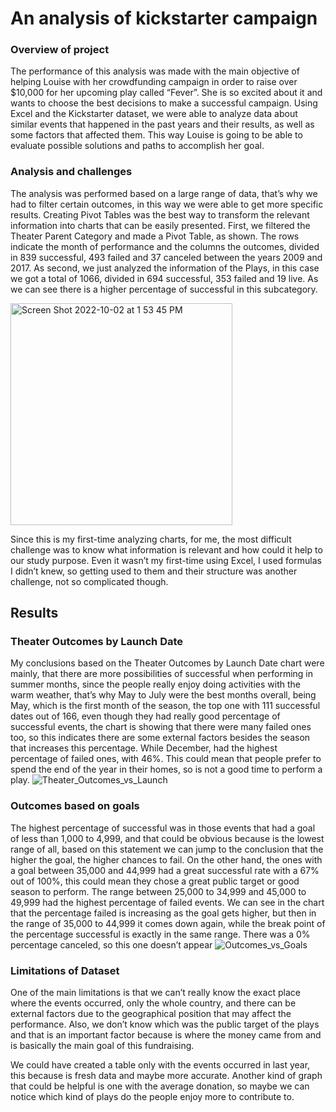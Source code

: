 # An analysis of kickstarter campaign
### Overview of project
The performance of this analysis was made with the main objective of helping Louise with her crowdfunding campaign in order to raise over $10,000 for her upcoming play called “Fever”. She is so excited about it and wants to choose the best decisions to make a successful campaign. Using Excel and the Kickstarter dataset, we were able to analyze data about similar events that happened in the past years and their results, as well as some factors that affected them. This way Louise is going to be able to evaluate possible solutions and paths to accomplish her goal. 

### Analysis and challenges
The analysis was performed based on a large range of data, that’s why we had to filter certain outcomes, in this way we were able to get more specific results. Creating Pivot Tables was the best way to transform the relevant information into charts that can be easily presented. 
First, we filtered the Theater Parent Category and made a Pivot Table, as shown. The rows indicate the month of performance and the columns the outcomes, divided in 839 successful, 493 failed and 37 canceled between the years 2009 and 2017. 
As second, we just analyzed the information of the Plays, in this case we got a total of 1066, divided in 694 successful, 353 failed and 19 live. As we can see there is a higher percentage of successful in this subcategory. 

<img width="355" alt="Screen Shot 2022-10-02 at 1 53 45 PM" src="https://user-images.githubusercontent.com/113856917/193471126-0d772daa-e6b6-42fb-b8b4-d7956f2f4826.png">

Since this is my first-time analyzing charts, for me, the most difficult challenge was to know what information is relevant and how could it help to our study purpose. Even it wasn’t my first-time using Excel, I used formulas I didn’t knew, so getting used to them and their structure was another challenge, not so complicated though. 


## Results

### Theater Outcomes by Launch Date
My conclusions based on the Theater Outcomes by Launch Date chart were mainly, that there are more possibilities of successful when performing in summer months, since the people really enjoy doing activities with the warm weather, that’s why May to July were the best months overall, being May, which is the first month of the season, the top one with 111 successful dates out of 166, even though they had really good percentage of successful events, the chart is showing that there were many failed ones too, so this indicates there are some external factors besides the season that increases this percentage.
While December, had the highest percentage of failed ones, with 46%. This could mean that people prefer to spend the end of the year in their homes, so is not a good time to perform a play.
![Theater_Outcomes_vs_Launch](https://user-images.githubusercontent.com/113856917/193470469-b0a444e3-26b8-4f7a-9a32-3ba9b4d659a8.png)

### Outcomes based on goals
The highest percentage of successful was in those events that had a goal of less than 1,000 to 4,999, and that could be obvious because is the lowest range of all, based on this statement we can jump to the conclusion that the higher the goal, the higher chances to fail. 
On the other hand, the ones with a goal between 35,000 and 44,999 had a great successful rate with a 67% out of 100%, this could mean they chose a great public target or good season to perform. 
The range between 25,000 to 34,999 and 45,000 to 49,999 had the highest percentage of failed events.
We can see in the chart that the percentage failed is increasing as the goal gets higher, but then in the range of 35,000 to 44,999 it comes down again, while the break point of the percentage successful is exactly in the same range. 
There was a 0% percentage canceled, so this one doesn’t appear
![Outcomes_vs_Goals](https://user-images.githubusercontent.com/113856917/193470549-faf5b5d4-f7e5-453d-a4fa-f93440152e49.png)

### Limitations of Dataset
One of the main limitations is that we can’t really know the exact place where the events occurred, only the whole country, and there can be external factors due to the geographical position that may affect the performance. Also, we don’t know which was the public target of the plays and that is an important factor because is where the money came from and is basically the main goal of this fundraising. 

We could have created a table only with the events occurred in last year, this because is fresh data and maybe more accurate. 
Another kind of graph that could be helpful is one with the average donation, so maybe we can notice which kind of plays do the people enjoy more to contribute to. 
